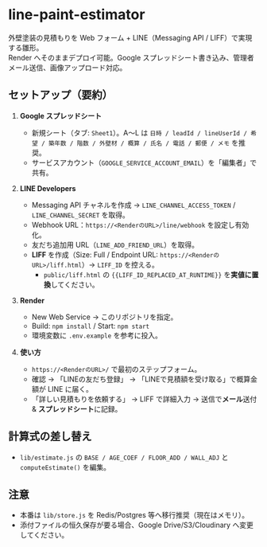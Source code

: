 # line-paint-estimator

外壁塗装の見積もりを Web フォーム + LINE（Messaging API / LIFF）で実現する雛形。  
Render へそのままデプロイ可能。Google スプレッドシート書き込み、管理者メール送信、画像アップロード対応。

## セットアップ（要約）

1. **Google スプレッドシート**
   - 新規シート（タブ: `Sheet1`）。A〜L は `日時 / leadId / lineUserId / 希望 / 築年数 / 階数 / 外壁材 / 概算 / 氏名 / 電話 / 郵便 / メモ` を推奨。
   - サービスアカウント（`GOOGLE_SERVICE_ACCOUNT_EMAIL`）を「編集者」で共有。

2. **LINE Developers**
   - Messaging API チャネルを作成 → `LINE_CHANNEL_ACCESS_TOKEN` / `LINE_CHANNEL_SECRET` を取得。
   - Webhook URL：`https://<RenderのURL>/line/webhook` を設定し有効化。
   - 友だち追加用 URL（`LINE_ADD_FRIEND_URL`）を取得。
   - **LIFF** を作成（Size: Full / Endpoint URL: `https://<RenderのURL>/liff.html`）→ `LIFF_ID` を控える。  
     - `public/liff.html` の `{{LIFF_ID_REPLACED_AT_RUNTIME}}` を**実値に置換**してください。

3. **Render**
   - New Web Service → このリポジトリを指定。
   - Build: `npm install` / Start: `npm start`
   - 環境変数に `.env.example` を参考に投入。

4. **使い方**
   - `https://<RenderのURL>/` で最初のステップフォーム。
   - 確認 → 「LINEの友だち登録」 → 「LINEで見積額を受け取る」で概算金額が LINE に届く。
   - 「詳しい見積もりを依頼する」 → LIFF で詳細入力 → 送信で**メール**送付 & **スプレッドシート**に記録。

## 計算式の差し替え

- `lib/estimate.js` の `BASE / AGE_COEF / FLOOR_ADD / WALL_ADJ` と `computeEstimate()` を編集。

## 注意

- 本番は `lib/store.js` を Redis/Postgres 等へ移行推奨（現在はメモリ）。
- 添付ファイルの恒久保存が要る場合、Google Drive/S3/Cloudinary へ変更してください。
